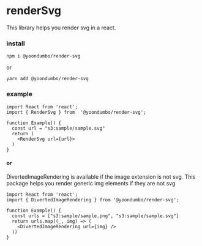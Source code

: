# renderSvg

This library helps you render svg in a react.

### install
```
npm i @yoondumbo/render-svg
```
or

```
yarn add @yoondumbo/render-svg
```

### example
```tsx
import React from 'react';
import { RenderSvg } from  '@yoondumbo/render-svg';

function Example() {
  const url = "s3:sample/sample.svg"
  return (
    <RenderSvg url={url}>
  )
}
```
#### or

DivertedImageRendering is available if the image extension is not svg.
This package helps you render generic img elements if they are not svg

```tsx
import React from 'react';
import { DivertedImageRendering } from '@yoondumbo/render-svg';

function Example() {
  const urls = ["s3:sample/sample.png", "s3:sample/sample.svg"]
  return urls.map((_, img) => (
    <DivertedImageRendering url={img} />
  ))
}
```